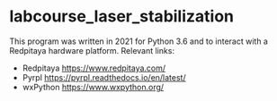 # labcourse_laser_stabilization

This program was written in 2021 for Python 3.6 and to interact with a Redpitaya hardware platform. Relevant links:

- Redpitaya <https://www.redpitaya.com/>
- Pyrpl <https://pyrpl.readthedocs.io/en/latest/>
- wxPython <https://www.wxpython.org/>
